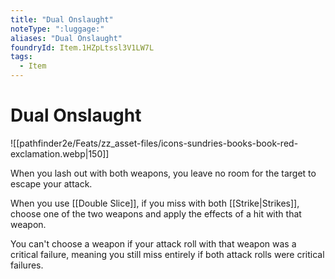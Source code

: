 ```yaml
---
title: "Dual Onslaught"
noteType: ":luggage:"
aliases: "Dual Onslaught"
foundryId: Item.1HZpLtssl3V1LW7L
tags:
  - Item
---
```


# Dual Onslaught
![[pathfinder2e/Feats/zz_asset-files/icons-sundries-books-book-red-exclamation.webp|150]]

When you lash out with both weapons, you leave no room for the target to escape your attack.

When you use [[Double Slice]], if you miss with both [[Strike|Strikes]], choose one of the two weapons and apply the effects of a hit with that weapon.

You can't choose a weapon if your attack roll with that weapon was a critical failure, meaning you still miss entirely if both attack rolls were critical failures.
